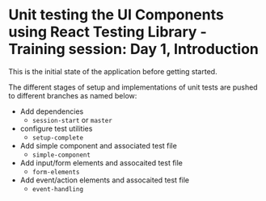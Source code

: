 # Unit testing the UI Components using React Testing Library - Training session: Day 1, Introduction 

This is the initial state of the application before getting started.

The different stages of setup and implementations of unit tests are pushed to different branches as named below:

* Add dependencies
    * `session-start` or `master`
* configure test utilities
    * `setup-complete`
* Add simple component and associated test file
    * `simple-component`
* Add input/form elements and assocaited test file
    * `form-elements`
* Add event/action elements and assocaited test file
    * `event-handling`
